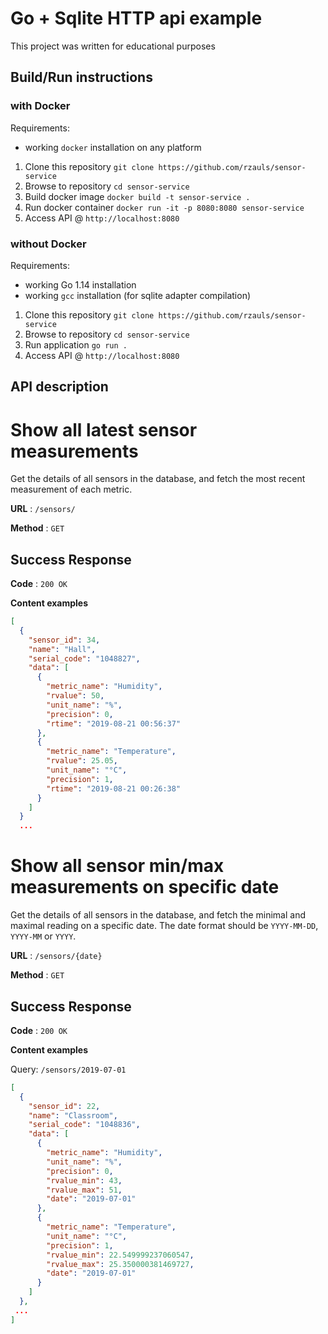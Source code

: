 # Go + Sqlite HTTP api example

This project was written for educational purposes

## Build/Run instructions

### with Docker

Requirements:
 - working `docker` installation on any platform

1. Clone this repository `git clone https://github.com/rzauls/sensor-service`
2. Browse to repository `cd sensor-service`
3. Build docker image `docker build -t sensor-service .`
4. Run docker container `docker run -it -p 8080:8080 sensor-service`
5. Access API @ `http://localhost:8080`
    
### without Docker

Requirements:
 - working Go 1.14 installation
 - working `gcc` installation (for sqlite adapter compilation)

1. Clone this repository `git clone https://github.com/rzauls/sensor-service`
2. Browse to repository `cd sensor-service`
3. Run application `go run .`
5. Access API @ `http://localhost:8080`
 
 ## API description
 
 # Show all latest sensor measurements
 
 Get the details of all sensors in the database, and fetch the most recent measurement of each metric.
 
 **URL** : `/sensors/`
 
 **Method** : `GET`
 
 ## Success Response
 
 **Code** : `200 OK`
 
 **Content examples**
 
 ```json
 [
   {
     "sensor_id": 34,
     "name": "Hall",
     "serial_code": "1048827",
     "data": [
       {
         "metric_name": "Humidity",
         "rvalue": 50,
         "unit_name": "%",
         "precision": 0,
         "rtime": "2019-08-21 00:56:37"
       },
       {
         "metric_name": "Temperature",
         "rvalue": 25.05,
         "unit_name": "°C",
         "precision": 1,
         "rtime": "2019-08-21 00:26:38"
       }
     ]
   }
   ...
 ```

# Show all sensor min/max measurements on specific date
 
 Get the details of all sensors in the database, and fetch the minimal and maximal reading on a specific date.
 The date format should be `YYYY-MM-DD`, `YYYY-MM` or `YYYY`.

 
 **URL** : `/sensors/{date}`
 
 **Method** : `GET`

 ## Success Response
 
 **Code** : `200 OK`
 
 **Content examples**
 
 Query: `/sensors/2019-07-01`
 ```json
 [
   {
     "sensor_id": 22,
     "name": "Classroom",
     "serial_code": "1048836",
     "data": [
       {
         "metric_name": "Humidity",
         "unit_name": "%",
         "precision": 0,
         "rvalue_min": 43,
         "rvalue_max": 51,
         "date": "2019-07-01"
       },
       {
         "metric_name": "Temperature",
         "unit_name": "°C",
         "precision": 1,
         "rvalue_min": 22.549999237060547,
         "rvalue_max": 25.350000381469727,
         "date": "2019-07-01"
       }
     ]
   },
  ...
 ]
 ```


